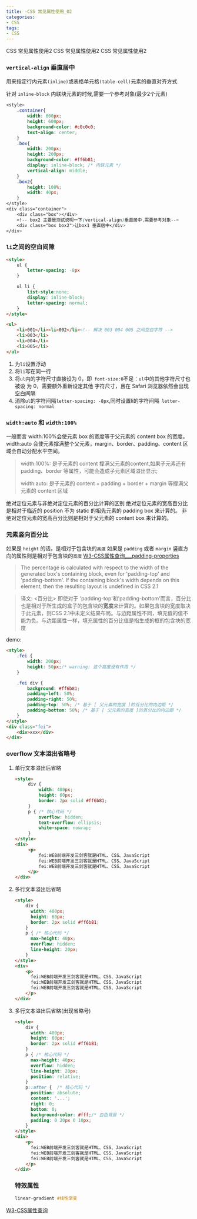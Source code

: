 ```yaml
---
title: -CSS 常见属性使用_02
categories: 
- CSS
tags:
- CSS
---
```

CSS 常见属性使用2
CSS 常见属性使用2
CSS 常见属性使用2

### `vertical-align` 垂直居中

用来指定行内元素`(inline)`或表格单元格`(table-cell)`元素的垂直对齐方式

针对 `inline-block` 内联块元素的时候,需要一个参考对象(最少2个元素)

```css
<style>
    .container{
        width: 600px;
        height: 600px;
        background-color: #c0c0c0;
        text-align: center;
    }
    .box{
        width: 200px;
        height: 200px;
        background-color: #ff6b81;
        display: inline-block; /* 内联元素 */
        vertical-align: middle;
    }
    .box2{
        height: 100%;
        width: 40px;
    }
</style>
<div class="container">
    <div class="box"></div>
    <!-- box2 主要是测试说明一下(vertical-align)垂直居中,需要参考对象-->
    <div class="box box2">让box1 垂直居中</div>
</div>
```

### `li`之间的空白间隙

```html
<style>
    ul {
        letter-spacing: -8px
    }

    ul li {
        list-style:none;
        display: inline-block;
        letter-spacing: normal;
    }
</style>

<ul>
    <li>001</li><li>002</li><!-- 解决 003 004 005 之间空白字符 -->
    <li>003</li>
    <li>004</li>
    <li>005</li>
</ul> 
```

1. 为`li`设置浮动
2. 将`li`写在同一行
3. 将`ul`内的字符尺寸直接设为 0，即` font-size:0`不足：`ul`中的其他字符尺寸也被设 为 0，需要额外重新设定其他 字符尺寸，且在 Safari 浏览器依然会出现空白间隔
4. 消除`ul`的字符间隔`letter-spacing: -8px`,同时设置li的字符间隔` letter-spacing: normal`

### `width:auto` 和 `width:100%`

一般而言
width:100%会使元素 box 的宽度等于父元素的 content box 的宽度。
width:auto 会使元素撑满整个父元素，margin、border、padding、content 区域会自动分配水平空间。

>width:100%: 是子元素的 content 撑满父元素的content,如果子元素还有 padding、border 等属性，可能会造成子元素区域溢出显示;
>
>width:auto: 是子元素的 content + padding + border + margin 等撑满父元素的 content 区域

绝对定位元素与非绝对定位元素的百分比计算的区别
绝对定位元素的宽高百分比是相对于临近的 position 不为 static 的祖先元素的 padding box 来计算的。
非绝对定位元素的宽高百分比则是相对于父元素的 content box 来计算的。

### 元素竖向百分比
如果是 `height` 的话，是相对于包含块的`高度`
如果是 `padding` 或者 `margin` 竖直方向的属性则是相对于包含块的`宽度`
[W3-CSS属性查询___padding-properties](https://www.w3.org/TR/CSS2/box.html#padding-properties)

><percentage>
>The percentage is calculated with respect to the width of the generated box's containing block, even for 'padding-top' and 'padding-bottom'. If the containing block's width depends on this element, then the resulting layout is undefined in CSS 2.1

>译文:
><百分比>
>即使对于 'padding-top'和'padding-bottom'而言，百分比也是相对于所生成的盒子的包含块的**宽度**来计算的。如果包含块的宽度取决于此元素，则CSS 2.1中未定义结果布局。与边距属性不同，填充值的值不能为负。与边距属性一样，填充属性的百分比值是指生成的框的包含块的宽度

demo:

```html
<style>
    .fei {
        width: 200px;
        height: 50px;/* warning: 这个高度没有作用 */
    }

    .fei div {
        background: #ff6b81;
        padding-left: 50%;
        padding-right: 50%;
        padding-top: 50%; /* 基于 [ 父元素的宽度 ]的百分比的内边距 */
        padding-bottom: 50%; /* 基于 [ 父元素的宽度 ]的百分比的内边距 */
    }
</style>
<div class="fei">
    <div>xxx</div>
</div>
```

### overflow 文本溢出省略号

1. 单行文本溢出后省略

   ```html
   <style>
        div {
            width: 400px;
            height: 60px;
            border: 2px solid #ff6b81;
        }
        p { /* 核心代码 */
            overflow: hidden;
            text-overflow: ellipsis;
            white-space: nowrap;
        }
   </style>
   <div>
        <p>
            fei:WEB前端开发三剑客就是HTML、CSS、JavaScript
            fei:WEB前端开发三剑客就是HTML、CSS、JavaScript
            fei:WEB前端开发三剑客就是HTML、CSS、JavaScript
        </p>
   </div>
   ```

2. 多行文本溢出后省略

   ```html
   <style>
       div {
         width: 400px;
         height: 60px;
         border: 2px solid #ff6b81;
       }
       p { /* 核心代码 */
         max-height: 40px;
         overflow: hidden;
         line-height: 20px;
       }
   </style>
   <div>
       <p>
         fei:WEB前端开发三剑客就是HTML、CSS、JavaScript
         fei:WEB前端开发三剑客就是HTML、CSS、JavaScript
         fei:WEB前端开发三剑客就是HTML、CSS、JavaScript
       </p>
   </div>
   ```

3. 多行文本溢出后省略(出现省略号)

   ```html
   <style>
       div {
         width: 400px;
         height: 60px;
         border: 2px solid #ff6b81;
       }
       p { /* 核心代码 */
         max-height: 40px;
         overflow: hidden;
         line-height: 20px;
         position: relative;
       }
       p::after {  /* 核心代码 */
         position: absolute;
         content: '...';
         right: 0;
         bottom: 0;
         background-color: #fff;/* 白色背景 */
         padding: 0 20px 0 10px;
       }
   </style>
   <div>
       <p>
         fei:WEB前端开发三剑客就是HTML、CSS、JavaScript
         fei:WEB前端开发三剑客就是HTML、CSS、JavaScript
         fei:WEB前端开发三剑客就是HTML、CSS、JavaScript
       </p>
   </div>
   ```

   ### 特效属性
   
   ```css
   linear-gradient #线性渐变
   
   ```
   
   


















[W3-CSS属性查询](https://www.w3.org/TR/CSS2/indexlist.html)